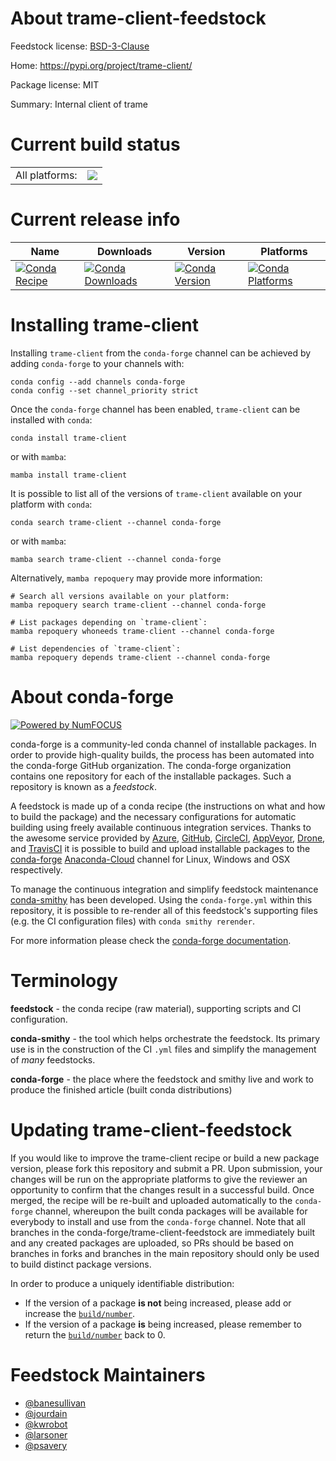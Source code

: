 About trame-client-feedstock
============================

Feedstock license: [BSD-3-Clause](https://github.com/conda-forge/trame-client-feedstock/blob/main/LICENSE.txt)

Home: https://pypi.org/project/trame-client/

Package license: MIT

Summary: Internal client of trame

Current build status
====================


<table><tr><td>All platforms:</td>
    <td>
      <a href="https://dev.azure.com/conda-forge/feedstock-builds/_build/latest?definitionId=18597&branchName=main">
        <img src="https://dev.azure.com/conda-forge/feedstock-builds/_apis/build/status/trame-client-feedstock?branchName=main">
      </a>
    </td>
  </tr>
</table>

Current release info
====================

| Name | Downloads | Version | Platforms |
| --- | --- | --- | --- |
| [![Conda Recipe](https://img.shields.io/badge/recipe-trame--client-green.svg)](https://anaconda.org/conda-forge/trame-client) | [![Conda Downloads](https://img.shields.io/conda/dn/conda-forge/trame-client.svg)](https://anaconda.org/conda-forge/trame-client) | [![Conda Version](https://img.shields.io/conda/vn/conda-forge/trame-client.svg)](https://anaconda.org/conda-forge/trame-client) | [![Conda Platforms](https://img.shields.io/conda/pn/conda-forge/trame-client.svg)](https://anaconda.org/conda-forge/trame-client) |

Installing trame-client
=======================

Installing `trame-client` from the `conda-forge` channel can be achieved by adding `conda-forge` to your channels with:

```
conda config --add channels conda-forge
conda config --set channel_priority strict
```

Once the `conda-forge` channel has been enabled, `trame-client` can be installed with `conda`:

```
conda install trame-client
```

or with `mamba`:

```
mamba install trame-client
```

It is possible to list all of the versions of `trame-client` available on your platform with `conda`:

```
conda search trame-client --channel conda-forge
```

or with `mamba`:

```
mamba search trame-client --channel conda-forge
```

Alternatively, `mamba repoquery` may provide more information:

```
# Search all versions available on your platform:
mamba repoquery search trame-client --channel conda-forge

# List packages depending on `trame-client`:
mamba repoquery whoneeds trame-client --channel conda-forge

# List dependencies of `trame-client`:
mamba repoquery depends trame-client --channel conda-forge
```


About conda-forge
=================

[![Powered by
NumFOCUS](https://img.shields.io/badge/powered%20by-NumFOCUS-orange.svg?style=flat&colorA=E1523D&colorB=007D8A)](https://numfocus.org)

conda-forge is a community-led conda channel of installable packages.
In order to provide high-quality builds, the process has been automated into the
conda-forge GitHub organization. The conda-forge organization contains one repository
for each of the installable packages. Such a repository is known as a *feedstock*.

A feedstock is made up of a conda recipe (the instructions on what and how to build
the package) and the necessary configurations for automatic building using freely
available continuous integration services. Thanks to the awesome service provided by
[Azure](https://azure.microsoft.com/en-us/services/devops/), [GitHub](https://github.com/),
[CircleCI](https://circleci.com/), [AppVeyor](https://www.appveyor.com/),
[Drone](https://cloud.drone.io/welcome), and [TravisCI](https://travis-ci.com/)
it is possible to build and upload installable packages to the
[conda-forge](https://anaconda.org/conda-forge) [Anaconda-Cloud](https://anaconda.org/)
channel for Linux, Windows and OSX respectively.

To manage the continuous integration and simplify feedstock maintenance
[conda-smithy](https://github.com/conda-forge/conda-smithy) has been developed.
Using the ``conda-forge.yml`` within this repository, it is possible to re-render all of
this feedstock's supporting files (e.g. the CI configuration files) with ``conda smithy rerender``.

For more information please check the [conda-forge documentation](https://conda-forge.org/docs/).

Terminology
===========

**feedstock** - the conda recipe (raw material), supporting scripts and CI configuration.

**conda-smithy** - the tool which helps orchestrate the feedstock.
                   Its primary use is in the construction of the CI ``.yml`` files
                   and simplify the management of *many* feedstocks.

**conda-forge** - the place where the feedstock and smithy live and work to
                  produce the finished article (built conda distributions)


Updating trame-client-feedstock
===============================

If you would like to improve the trame-client recipe or build a new
package version, please fork this repository and submit a PR. Upon submission,
your changes will be run on the appropriate platforms to give the reviewer an
opportunity to confirm that the changes result in a successful build. Once
merged, the recipe will be re-built and uploaded automatically to the
`conda-forge` channel, whereupon the built conda packages will be available for
everybody to install and use from the `conda-forge` channel.
Note that all branches in the conda-forge/trame-client-feedstock are
immediately built and any created packages are uploaded, so PRs should be based
on branches in forks and branches in the main repository should only be used to
build distinct package versions.

In order to produce a uniquely identifiable distribution:
 * If the version of a package **is not** being increased, please add or increase
   the [``build/number``](https://docs.conda.io/projects/conda-build/en/latest/resources/define-metadata.html#build-number-and-string).
 * If the version of a package **is** being increased, please remember to return
   the [``build/number``](https://docs.conda.io/projects/conda-build/en/latest/resources/define-metadata.html#build-number-and-string)
   back to 0.

Feedstock Maintainers
=====================

* [@banesullivan](https://github.com/banesullivan/)
* [@jourdain](https://github.com/jourdain/)
* [@kwrobot](https://github.com/kwrobot/)
* [@larsoner](https://github.com/larsoner/)
* [@psavery](https://github.com/psavery/)

